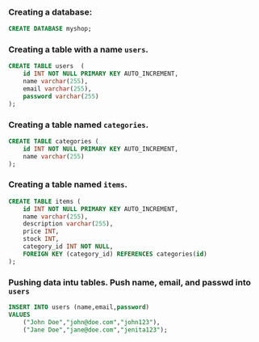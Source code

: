 ### Creating a database:

```sql
CREATE DATABASE myshop;

```

### Creating a table with a name `users`.

```sql
CREATE TABLE users 	(
	id INT NOT NULL PRIMARY KEY AUTO_INCREMENT,
	name varchar(255),
	email varchar(255),
	password varchar(255)
);
```

### Creating a table named `categories`.

```sql
CREATE TABLE categories (
	id INT NOT NULL PRIMARY KEY AUTO_INCREMENT,
	name varchar(255)
);
```

### Creating a table named `items`.

```sql
CREATE TABLE items (
	id INT NOT NULL PRIMARY KEY AUTO_INCREMENT,
	name varchar(255),
	description varchar(255),
	price INT,
	stock INT,
	category_id INT NOT NULL,
	FOREIGN KEY (category_id) REFERENCES categories(id)
);
```

### Pushing data intu tables. Push name, email, and passwd into `users`

```sql
INSERT INTO users (name,email,password)
VALUES
	("John Doe","john@doe.com","john123"),
	("Jane Doe","jane@doe.com","jenita123");
```

